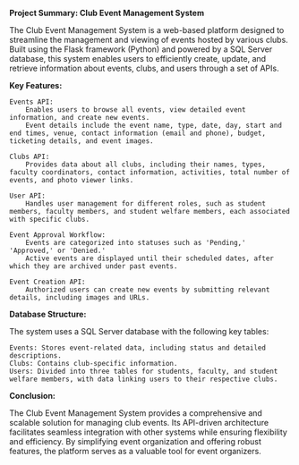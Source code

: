 **Project Summary: Club Event Management System**

The Club Event Management System is a web-based platform designed to streamline the management and viewing of events hosted by various clubs. Built using the Flask framework (Python) and powered by a SQL Server database, this system enables users to efficiently create, update, and retrieve information about events, clubs, and users through a set of APIs.

**Key Features:**

    Events API:
        Enables users to browse all events, view detailed event information, and create new events.
        Event details include the event name, type, date, day, start and end times, venue, contact information (email and phone), budget, ticketing details, and event images.

    Clubs API:
        Provides data about all clubs, including their names, types, faculty coordinators, contact information, activities, total number of events, and photo viewer links.

    User API:
        Handles user management for different roles, such as student members, faculty members, and student welfare members, each associated with specific clubs.

    Event Approval Workflow:
        Events are categorized into statuses such as 'Pending,' 'Approved,' or 'Denied.'
        Active events are displayed until their scheduled dates, after which they are archived under past events.

    Event Creation API:
        Authorized users can create new events by submitting relevant details, including images and URLs.

**Database Structure:**

The system uses a SQL Server database with the following key tables:

    Events: Stores event-related data, including status and detailed descriptions.
    Clubs: Contains club-specific information.
    Users: Divided into three tables for students, faculty, and student welfare members, with data linking users to their respective clubs.

**Conclusion:**

The Club Event Management System provides a comprehensive and scalable solution for managing club events. Its API-driven architecture facilitates seamless integration with other systems while ensuring flexibility and efficiency. By simplifying event organization and offering robust features, the platform serves as a valuable tool for event organizers.
